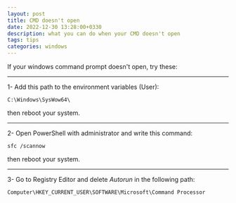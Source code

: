 ```yaml
---
layout: post
title: CMD doesn't open
date: 2022-12-30 13:28:00+0330
description: what you can do when your CMD doesn't open
tags: tips
categories: windows
---
```


If your windows command prompt doesn't open, try these:

---

1- Add this path to the environment variables (User):

    C:\Windows\SysWow64\
    
then reboot your system.

---

2- Open PowerShell with administrator and write this command:

    sfc /scannow

then reboot your system.

---

3- Go to Registry Editor and delete *Autorun* in the following path:

    Computer\HKEY_CURRENT_USER\SOFTWARE\Microsoft\Command Processor


